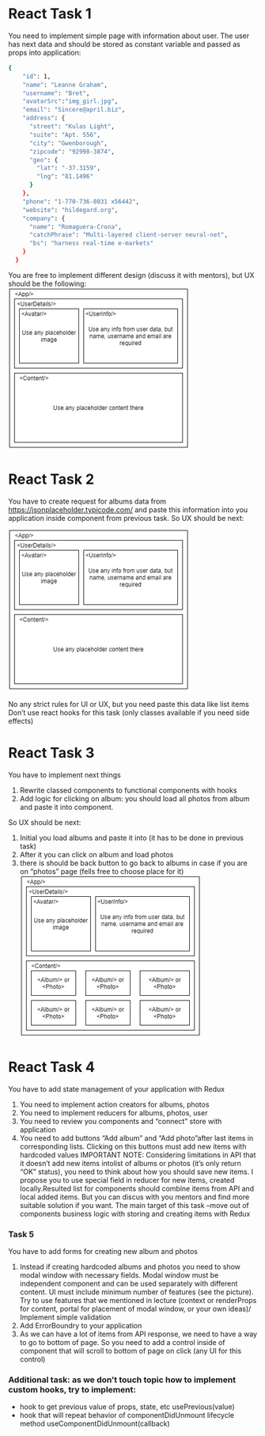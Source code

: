 # React Task 1

You need to implement simple page with information about user.
The user has next data and should be stored as constant variable and passed as props into application:

```sh
{
    "id": 1,
    "name": "Leanne Graham",
    "username": "Bret",
    "avatarSrc":"img_girl.jpg",
    "email": "Sincere@april.biz",
    "address": {
      "street": "Kulas Light",
      "suite": "Apt. 556",
      "city": "Gwenborough",
      "zipcode": "92998-3874",
      "geo": {
        "lat": "-37.3159",
        "lng": "81.1496"
      }
    },
    "phone": "1-770-736-8031 x56442",
    "website": "hildegard.org",
    "company": {
      "name": "Romaguera-Crona",
      "catchPhrase": "Multi-layered client-server neural-net",
      "bs": "harness real-time e-markets"
    }
  }
```

You are free to implement different design (discuss it with mentors), but UX should be the following:
![screenshot](./public/images/task10.png)

# React Task 2
You have to create request for albums data from https://jsonplaceholder.typicode.com/ and paste this information into you application inside <Content/> component from previous task.
So UX should be next: 

![screenshot](./public/images/task10-2.png)

No any strict rules for UI or UX, but you need paste this data like list items
Don’t use react hooks for this task (only classes available if you need side effects)

 
# React Task 3
You have to implement next things
1.	Rewrite classed components to functional components with hooks
2.	Add logic for clicking on album: you should load all photos from album and paste it into <Content/> component. 

So UX should be next: 
1.	Initial you load albums and paste it into <Content/> (it has to be done in previous task)
2.	After it you can click on album and load photos
3.	there is should be back button to go back to albums in case if you are on “photos” page (fells free to choose place for it)
![screenshot](./public/images/task10-3.png)

# React Task 4
You have to add state management of your application with Redux
1.	You need to implement action creators for albums, photos
2.	You need to implement reducers for albums, photos, user
3.	You need to review you components and “connect” store with application
4.	You need to add buttons “Add album” and “Add photo”after last items in corresponding lists. Clicking on this buttons must add new items with hardcoded values 
IMPORTANT NOTE: Considering limitations in API that it doesn’t add new items intolist of albums or photos (it’s only return “OK” status), you need to think about how you should save new items. I propose you to use special field in reducer for new items, created locally.Resulted list for components should combine items from API and local added items. But you can discus with you mentors and find more suitable solution if you want. The main target of this task –move out of components business logic with storing and creating items with Redux


### Task 5
You have to add forms for creating new album and photos
1. Instead if creating hardcoded albums and photos you need to show modal window with necessary fields. Modal window must be independent component and can be used separately with different content. UI must include minimum number of features (see the picture). Try to use features that we mentioned in lecture (context or renderProps for content, portal for placement of modal window, or your own ideas)/ Implement simple validation
2. Add ErrorBoundry to your application
3. As we can have a lot of items from API response, we need to have a way to go to bottom of page. So you need to add a control inside of <Content/>component that will scroll to bottom of page on click (any UI for this control)

### Additional task: as we don’t touch topic how to implement custom hooks, try to implement:
- hook to get previous value of props, state, etc
usePrevious(value)
- hook that will repeat behavior of componentDidUnmount lifecycle method useComponentDidUnmount(callback)